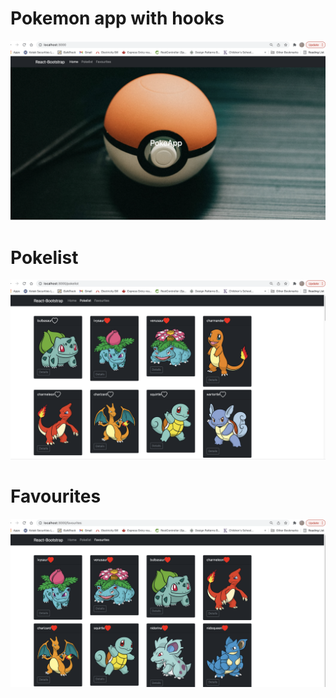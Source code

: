 # Pokemon app with hooks
![Home](./public/home.png)
# Pokelist
![Home](./public/Pokemon_List.png)

# Favourites
![Favourites](./public/Favourites.png)